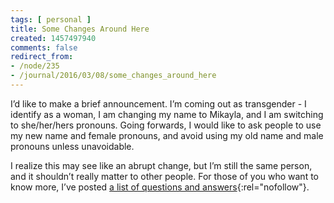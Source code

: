 ```yaml
---
tags: [ personal ]
title: Some Changes Around Here
created: 1457497940
comments: false
redirect_from:
- /node/235
- /journal/2016/03/08/some_changes_around_here
---
```

I’d like to make a brief announcement. I’m coming out as transgender - I
identify as a woman, I am changing my name to Mikayla, and I am switching to
she/her/hers pronouns.<!--break--> Going forwards, I would like to ask people to
use my new name and female pronouns, and avoid using my old name and male
pronouns unless unavoidable.

I realize this may see like an abrupt change, but I’m still the same person, and
it shouldn’t really matter to other people. For those of you who want to know
more, I’ve posted [a list of questions and answers](/coming-out){:rel="nofollow"}.
